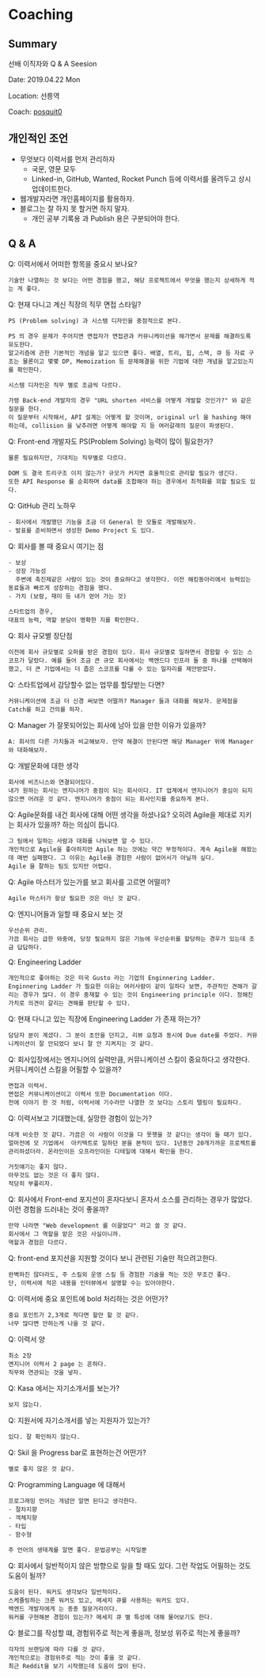 # Coaching

## Summary
선배 이직자와 Q & A Seesion

Date: 2019.04.22 Mon 

Location: 선릉역

Coach: [posquit0](https://github.com/posquit0)

## 개인적인 조언
* 무엇보다 이력서를 먼저 관리하자
  * 국문, 영문 모두
  * Linked-in, GitHub, Wanted, Rocket Punch 등에 이력서를 올려두고 상시 업데이트한다.
* 웹개발자라면 개인홈페이지를 활용하자.
* 블로그는 잘 하지 못 할거면 하지 말자.
  * 개인 공부 기록용 과 Publish 용은 구분되어야 한다.


## Q & A

Q: 이력서에서 어떠한 항목을 중요시 보나요?
```
기술만 나열하는 것 보다는 어떤 경험을 했고, 해당 프로젝트에서 무엇을 했는지 상세하게 적는 게 좋다.
```

Q: 현재 다니고 계신 직장의 직무 면접 스타일?
```
PS (Problem solving) 과 시스템 디자인을 중점적으로 본다.

PS 의 경우 문제가 주어지면 면접자가 면접관과 커뮤니케이션을 해가면서 문제를 해결하도록 유도한다.
알고리즘에 관한 기본적인 개념을 알고 있으면 좋다. 배열, 트리, 힙, 스택, 큐 등 자료 구조는 물론이고 몇몇 DP, Memoization 등 문제해결을 위한 기법에 대한 개념을 알고있는지를 확인한다.

시스템 디자인은 직무 별로 조금씩 다르다.

가령 Back-end 개발자의 경우 "URL shorten 서비스를 어떻게 개발할 것인가?" 와 같은 질문을 한다.
이 질문부터 시작해서, API 설계는 어떻게 할 것이며, original url 을 hashing 해야 하는데, collision 을 낮추려면 어떻게 해야할 지 등 여러갈래의 질문이 파생된다.
```

Q: Front-end 개발자도 PS(Problem Solving) 능력이 많이 필요한가?
```
물론 필요하지만, 기대치는 직무별로 다르다.

DOM 도 결국 트리구조 이지 않는가? 규모가 커지면 효율적으로 관리할 필요가 생긴다.
또한 API Response 를 순회하며 data를 조합해야 하는 경우에서 최적화를 꾀할 필요도 있다.
```

Q: GitHub 관리 노하우
```
- 회사에서 개발했던 기능을 조금 더 General 한 모듈로 개발해보자.
- 발표를 준비하면서 생성한 Demo Project 도 있다.
```

Q: 회사를 볼 때 중요시 여기는 점
```
- 보상
- 성장 가능성
  주변에 촉진제같은 사람이 있는 것이 중요하다고 생각한다. 이전 해킹동아리에서 능력있는 동료들과 빠르게 성장하는 경험을 했다.
- 가치 (보람, 재미 등 내가 얻어 가는 것)

스타트업의 경우, 
대표의 능력, 역할 분담이 명확한 지를 확인한다.
```

Q: 회사 규모별 장단점
```
이전에 회사 규모별로 오퍼를 받은 경험이 있다. 회사 규모별로 일하면서 경함할 수 있는 스코프가 달랐다. 예를 들어 조금 큰 규모 회사에서는 백엔드다 인프라 둘 중 하나를 선택해야 했고, 더 큰 기업에서는 더 좁은 스코프를 다룰 수 있는 일자리를 제안받았다.
```

Q: 스타트업에서 감당할수 없는 업무를 할당받는 다면?
```
커뮤니케이션에 조금 더 신경 써보면 어떨까? Manager 들과 대화를 해보자. 문제점을 Catch를 하고 건의를 하자.
```


Q: Manager 가 잘못되어있는 회사에 남아 있을 만한 이유가 있을까?
```
A: 회사의 다른 가치들과 비교해보자. 만약 해결이 안된다면 해당 Manager 위에 Manager 와 대화해보자.
```

Q: 개발문화에 대한 생각
```
회사에 비즈니스와 연결되어있다. 
내가 원하는 회사는 엔지니어가 중점이 되는 회사이다. IT 업계에서 엔지니어가 중심이 되지 않으면 어려운 것 같다. 엔지니어가 중점이 되는 회사인지를 중요하게 본다.
```

Q: Agile문화를 내건 회사에 대해 어떤 생각을 하셨나요? 오히려 Agile을 제대로 지키는 회사가 있을까? 하는 의심이 듭니다.
```
그 팀에서 일하는 사람과 대화를 나눠보면 알 수 있다.
개인적으로 Agile을 좋아하지만 Agile 하는 것에는 약간 부정적이다. 계속 Agile을 해왔는데 매번 실패했다. 그 이유는 Agile을 경험한 사람이 없어서가 아닐까 싶다. 
Agile 을 잘하는 팀도 있지만 어렵다.
```

Q: Agile 마스터가 있는가를 보고 회사를 고르면 어떨끼?
```
Agile 마스터가 항상 필요한 것은 아닌 것 같다.
```

Q: 엔지니어들과 일할 때 중요시 보는 것
```
우선순위 관리.
가끔 회사는 급한 와중에, 당장 필요하지 않은 기능에 우선순위를 할당하는 경우가 있는데 조금 답답하다.
```

Q: Engineering Ladder
```
개인적으로 좋아하는 것은 미국 Gusto 라는 기업의 Enginnering Ladder.
Enginnering Ladder 가 필요한 이유는 여러사람이 같이 일하다 보면, 주관적인 견해가 갈리는 경우가 많다. 이 경우 중재할 수 있는 것이 Engineering principle 이다. 정해진 가치로 의견이 갈리는 견해를 판단할 수 있다.
```

Q: 현재 다니고 있는 직장에 Engineering Ladder 가 존재 하는가?
```
담당자 분이 계셨다. 그 분이 초안을 던지고, 리뷰 요청과 동시에 Due date를 주었다. 커뮤니케이션이 잘 안되었다 보니 잘 안 지켜지는 것 같다.
```


Q: 회사입장에서는 엔지니어의 실력만큼, 커뮤니케이션 스킬이 중요하다고 생각한다. 커뮤니케이션 스킬을 어필할 수 있을까?
```
면접과 이력서.
면접은 커뮤니케이션이고 이력서 또한 Documentation 이다.
전에 이야기 한 것 처럼, 이력서에 기수라만 나열한 것 보다는 스토리 텔링이 필요하다.
```

Q: 이력서보고 기대했는데, 실망한 경험이 있는가?
```
대개 비슷한 것 같다. 가끔은 이 사람이 이것을 다 못햇을 것 같다는 생각이 들 때가 있다. 얼마전에 모 기업에서  아키텍트로 일하던 분을 본적이 있다. 1년동안 20개가까운 프로젝트를 관리하셨더라. 온라인이든 오프라인이든 디테일에 대해서 확인을 한다.

거짓얘기는 좋지 않다.
아무것도 없는 것은 더 좋지 않다.
적당히 부풀리자.
```

Q: 회사에서 Front-end 포지션이 혼자다보니 혼자서 소스를 관리하는 경우가 많았다. 이런 경험을 드러내는 것이 좋을까?
```
만약 나라면 "Web development 를 이끌었다" 라고 쓸 것 같다. 
회사에서 그 역할을 맡은 것은 사실이니까.
역할과 경험은 다르다. 
```

Q:  front-end 포지션을 지원할 것이다 보니 관련된 기술만 적으려고한다.
```
완벽하진 않더라도, 주 스킬외 운영 스킬 등 경험한 기술을 적는 것은 무조건 좋다.
단, 이력서에 적은 내용을 인터뷰에서 설명할 수는 있어야한다.
```

Q: 이력서에 중요 포인트에 bold 처리하는 것은 어떤가?
```
중요 포인트가 2,3개로 적다면 할만 할 것 같다.
너무 많다면 안하는게 나을 것 같다.
```

Q: 이력서 양
```
최소 2장
엔지니어 이력서 2 page 는 흔하다. 
직무와 연관되는 것을 넣자.
```

Q: Kasa 에서는 자기소개서를 보는가?
```
보지 않는다.
```

Q: 지원서에 자기소개서를 넣는 지원자가 있는가?
```
있다. 잘 확인하지 않는다.
```

Q: Skil 을 Progress bar로 표현하는건 어떤가?
```
별로 좋지 않은 것 같다.
```

Q: Programming Language 에 대해서
```
프로그래밍 언어는 개념만 알면 된다고 생각한다.
- 절차지향
- 객체지향
- 타입
- 함수형

주 언어의 생태계를 알면 좋다. 문법공부는 시작일뿐
```

Q: 회사에서 일반적이지 않은 방향으로 일을 할 때도 있다. 그런 작업도 어필하는 것도 도움이 될까?
```
도움이 된다. 워커도 생각보다 일반적이다. 
스케쥴링하는 크론 워커도 있고, 메세지 큐를 사용하는 워커도 있다.
백엔드 개발자에게 는 종종 질문거리이다. 
워커를 구현해본 경험이 있는가? 메세지 큐 별 특성에 대해 물어보기도 한다.
```

Q: 블로그를 작성할 떄, 경험위주로 적는게 좋을까, 정보성 위주로 적는게 좋을까?
```
각자의 브랜딩에 따라 다를 것 같다.
개인적으로는 경험위주로 적는 것이 좋을 것 같다.
최근 Reddit을 보기 시작했는데 도움이 많이 된다.
```
